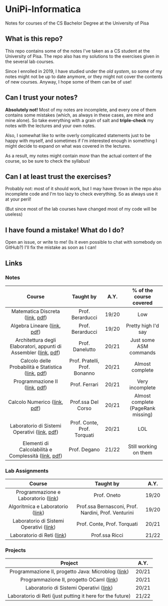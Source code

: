 # UniPi-Informatica
Notes for courses of the CS Bachelor Degree at the University of Pisa

## What is this repo?

This repo contains some of the notes I've taken as a CS student at the University of Pisa.
The repo also has my solutions to the exercises given in the several lab courses.

Since I enrolled in 2019, I have studied under the *old system*, so some of my notes might not be up to date anymore,
or they might not cover the contents of new courses. Anyway, I hope some of them can be of use!

## Can I trust your notes?

**Absolutely not!** Most of my notes are incomplete, and every one of them contains some mistakes (which, as always in these
cases, are mine and mine alone). So take everything with a grain of salt and **triple-check** my notes with
the lectures and your own notes. 

Also, I somewhat like to write overly complicated statements just to be happy with myself,
and sometimes if I'm interested enough in something I might decide to expand on what was covered in the lectures. 

As a result, my notes might contain *more* than the actual content of the course, so be sure to check the syllabus!

## Can I at least trust the exercises?

Probably not: most of it should work, but I may have thrown in the repo also incomplete code and I'm too lazy to check
everything. So as always use it at your peril!

(But since most of the lab courses have changed most of my code will be useless)

## I have found a mistake! What do I do?

Open an issue, or write to me! (Is it even possible to chat with somebody on GitHub?)
I'll fix the mistake as soon as I can!

## Links

### Notes


|                                                                                                                         Course                                                                                                                        |                      Taught by                      |  A.Y. |       % of the course covered      |
|:-----------------------------------------------------------------------------------------------------------------------------------------------------------------------------------------------------------------------------------------------------:|:---------------------------------------------------:|:-----:|:----------------------------------:|
| Matematica Discreta ([link](https://github.com/lucadp19/UniPi-Informatica/tree/master/First_Year/MDAL/MD), [pdf](https://github.com/lucadp19/UniPi-Informatica/tree/master/First_Year/MDAL/MD/matematica_discreta.pdf))                               | Prof. Berarducci                                    | 19/20 | Low                                |
| Algebra Lineare ([link](https://github.com/lucadp19/UniPi-Informatica/tree/master/First_Year/MDAL/AL), [pdf](https://github.com/lucadp19/UniPi-Informatica/tree/master/First_Year/MDAL/AL/appunti_al.pdf))                                            | Prof. Berarducci                                    | 19/20 | Pretty high I'd say                |
| Architettura degli Elaboratori, appunti di Assembler ([link](https://github.com/lucadp19/UniPi-Informatica/tree/master/Second_Year/AE), [pdf](https://github.com/lucadp19/UniPi-Informatica/tree/master/Second_Year/AE/asm.pdf))                      | Prof. Danelutto                                     | 20/21 | Just some ASM commands             |
| Calcolo delle Probabilità e Statistica ([link](https://github.com/lucadp19/UniPi-Informatica/tree/master/Second_Year/CPS/Notes), [pdf](https://github.com/lucadp19/UniPi-Informatica/tree/master/Second_Year/CPS/Notes/cps.pdf))                      | Prof. Pratelli, Prof. Bonanno                       | 20/21 | Almost complete                    |
| Programmazione II ([link](https://github.com/lucadp19/UniPi-Informatica/tree/master/Second_Year/ProgII/Notes), [pdf](https://github.com/lucadp19/UniPi-Informatica/tree/master/Second_Year/ProgII/Notes/prog2.pdf))                                   | Prof. Ferrari                                       | 20/21 | Very incomplete                    |
| Calcolo Numerico ([link](https://github.com/lucadp19/UniPi-Informatica/tree/master/Second_Year/CN/Notes), [pdf](https://github.com/lucadp19/UniPi-Informatica/tree/master/Second_Year/CN/Notes/cn.pdf))                                               | Prof.ssa Del Corso                                  | 20/21 | Almost complete (PageRank missing) |
| Laboratorio di Sistemi Operativi ([link](https://github.com/lucadp19/UniPi-Informatica/tree/master/Second_Year/SOL/Laboratorio/Notes), [pdf](https://github.com/lucadp19/UniPi-Informatica/tree/master/Second_Year/SOL/Laboratorio/Notes/sollab.pdf)) | Prof. Conte, Prof. Torquati                         | 20/21 | LOL                                |
| Elementi di Calcolabilità e Complessità ([link](https://github.com/lucadp19/UniPi-Informatica/tree/master/Third_Year/ECC/LaTeX), [pdf](https://github.com/lucadp19/UniPi-Informatica/tree/master/Third_Year/ECC/LaTeX/ecc.pdf))                       | Prof. Degano                                        | 21/22 | Still working on them              |

### Lab Assignments
|                                                              Course                                                              |                      Taught by                      |  A.Y. |
|:--------------------------------------------------------------------------------------------------------------------------------:|:---------------------------------------------------:|:-----:|
| Programmazione e Laboratorio ([link](https://github.com/lucadp19/UniPi-Informatica/tree/master/First_Year/lab_prog))             | Prof. Oneto                                         | 19/20 |
| Algoritmica e Laboratorio ([link](https://github.com/lucadp19/UniPi-Informatica/tree/master/First_Year/lab_algo))                | Prof.ssa Bernasconi, Prof. Nardini, Prof. Venturini | 19/20 |
| Laboratorio di Sistemi Operativi ([link](https://github.com/lucadp19/UniPi-Informatica/tree/master/Second_Year/SOL/Laboratorio)) | Prof. Conte, Prof. Torquati                         | 20/21 |
| Laboratorio di Reti ([link](https://github.com/lucadp19/UniPi-Informatica/tree/master/Third_Year/RCL/Assignments))               | Prof.ssa Ricci                                      | 21/22 |

### Projects
|                                                                       Project                                                                       |  A.Y. |
|:---------------------------------------------------------------------------------------------------------------------------------------------------:|:-----:|
| Programmazione II, progetto Java: Microblog ([link](https://github.com/lucadp19/UniPi-Informatica/tree/master/Second_Year/ProgII/projects/pr2java)) | 20/21 |
| Programmazione II, progetto OCaml ([link](https://github.com/lucadp19/UniPi-Informatica/tree/master/Second_Year/ProgII/projects/pr2ocaml))          | 20/21 |
| Laboratorio di Sistemi Operativi ([link](https://github.com/lucadp19/SOL-Project-2021/))                                                            | 20/21 |
| Laboratorio di Reti (just putting it here for the future)                                                                                           | 21/22 |